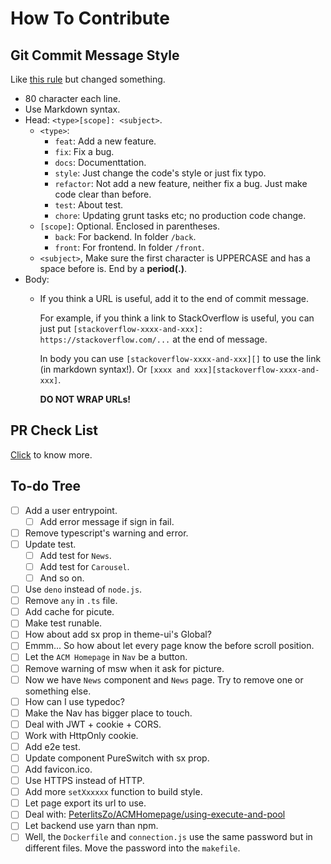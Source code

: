 How To Contribute
===============================================================================

Git Commit Message Style
-------------------------------------------------------------------------------

Like [this rule][joshbuchea/git-commit-message] but changed something.

* 80 character each line.
* Use Markdown syntax.
* Head: `<type>[scope]: <subject>`.
  * `<type>`:
    * `feat`: Add a new feature.
    * `fix`: Fix a bug.
    * `docs`: Documenttation.
    * `style`: Just change the code's style or just fix typo.
    * `refactor`: Not add a new feature, neither fix a bug. Just make code
      clear than before.
    * `test`: About test.
    * `chore`: Updating grunt tasks etc; no production code change.
  * `[scope]`: Optional. Enclosed in parentheses.
    * `back`: For backend. In folder `/back`.
    * `front`: For frontend. In folder `/front`.
  * `<subject>`, Make sure the first character is UPPERCASE and has a space
    before is. End by a **period(.)**.
* Body:
  * If you think a URL is useful, add it to the end of commit message.

    For example, if you think a link to StackOverflow is useful, you can just
    put `[stackoverflow-xxxx-and-xxx]: https://stackoverflow.com/...` at the end
    of message.

    In body you can use `[stackoverflow-xxxx-and-xxx][]` to use the link (in
    markdown syntax!). Or `[xxxx and xxx][stackoverflow-xxxx-and-xxx]`.

    **DO NOT WRAP URLs!**

PR Check List
-------------------------------------------------------------------------------
[Click](./pull_request_template.md) to know more.

To-do Tree
-------------------------------------------------------------------------------
- [ ] Add a user entrypoint.
  - [ ] Add error message if sign in fail.
- [ ] Remove typescript's warning and error.
- [ ] Update test.
  - [ ] Add test for `News`.
  - [ ] Add test for `Carousel`.
  - [ ] And so on.
- [ ] Use `deno` instead of `node.js`.
- [ ] Remove `any` in `.ts` file.
- [ ] Add cache for picute.
- [ ] Make test runable.
- [ ] How about add sx prop in theme-ui's Global?
- [ ] Emmm... So how about let every page know the before scroll position.
- [ ] Let the `ACM Homepage` in `Nav` be a button.
- [ ] Remove warning of msw when it ask for picture.
- [ ] Now we have `News` component and `News` page. Try to remove one or
  something else.
- [ ] How can I use typedoc?
- [ ] Make the Nav has bigger place to touch.
- [ ] Deal with JWT + cookie + CORS.
- [ ] Work with HttpOnly cookie.
- [ ] Add e2e test.
- [ ] Update component PureSwitch with sx prop.
- [ ] Add favicon.ico.
- [ ] Use HTTPS instead of HTTP.
- [ ] Add more `setXxxxxx` function to build style.
- [ ] Let page export its url to use.
- [ ] Deal with: [PeterlitsZo/ACMHomepage/using-execute-and-pool][]
- [ ] Let backend use yarn than npm.
- [ ] Well, the `Dockerfile` and `connection.js` use the same password but in
  different files. Move the password into the `makefile`.

[joshbuchea/git-commit-message]: https://gist.github.com/joshbuchea/6f47e86d2510bce28f8e7f42ae84c716
[PeterlitsZo/ACMHomepage/using-execute-and-pool]: https://github.com/PeterlitsZo/ACMHomepage/pull/1#discussion_r818478152


